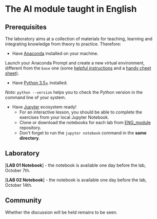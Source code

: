 # The AI module taught in English

## Prerequisites

The laboratory aims at a collection of materials for teaching, learning and integrating knowledge from theory to practice. Therefore:

* Have [Anaconda](https://www.anaconda.com/products/individual) installed on your machine.

Launch your Anaconda Prompt and create a new virtual environment, different from the `base` one 
(some [helpful instructions](https://conda.io/projects/conda/en/latest/user-guide/getting-started.html) and a 
[handy cheet sheet](https://docs.conda.io/projects/conda/en/4.6.0/_downloads/52a95608c49671267e40c689e0bc00ca/conda-cheatsheet.pdf)).

* Have [Python 3.5+](https://www.python.org/downloads/) installed.

_Note:_ `python --version` helps you to check the Python version in the command line of your system.

* Have [Jupyter](https://jupyter.org/install) ecosystem ready!
  * For an interactive lesson, you should be able to complete the exercises from your local Jupyter Notebook.
  * Clone or download the notebooks for each lab from [ENG_module](https://github.com/AlexandraDobrescu/teachingAI/tree/master/ENG_module) repository.
  * Don't forget to run the `jupyter notebook` command in the **same directory**.


## Laboratory

[**LAB 01 Notebook**] - the notebook is available one day before the lab, October 7th.

[**LAB 02 Notebook**] - the notebook is available one day before the lab, October 14th.

## Community

Whether the discussion will be held remains to be seen.
